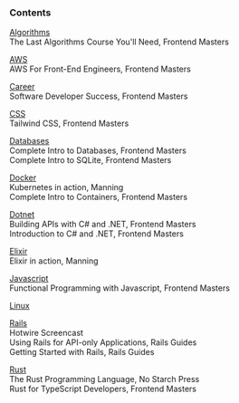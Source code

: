 ### Contents

[Algorithms](./algorithms.md)  
The Last Algorithms Course You'll Need, Frontend Masters

[AWS](./aws.md)  
AWS For Front-End Engineers, Frontend Masters

[Career](./career.md)  
Software Developer Success, Frontend Masters

[CSS](./css.md)  
Tailwind CSS, Frontend Masters

[Databases](./databases.md)  
Complete Intro to Databases, Frontend Masters  
Complete Intro to SQLite, Frontend Masters

[Docker](./docker.md)  
Kubernetes in action, Manning  
Complete Intro to Containers, Frontend Masters

[Dotnet](./dotnet.md)  
Building APIs with C# and .NET, Frontend Masters  
Introduction to C# and .NET, Frontend Masters

[Elixir](./elixir.md)  
Elixir in action, Manning

[Javascript](./javascript.md)  
Functional Programming with Javascript, Frontend Masters

[Linux](./linux.md)

[Rails](./rails.md)  
Hotwire Screencast  
Using Rails for API-only Applications, Rails Guides  
Getting Started with Rails, Rails Guides

[Rust](./rust.md)  
The Rust Programming Language, No Starch Press  
Rust for TypeScript Developers, Frontend Masters

